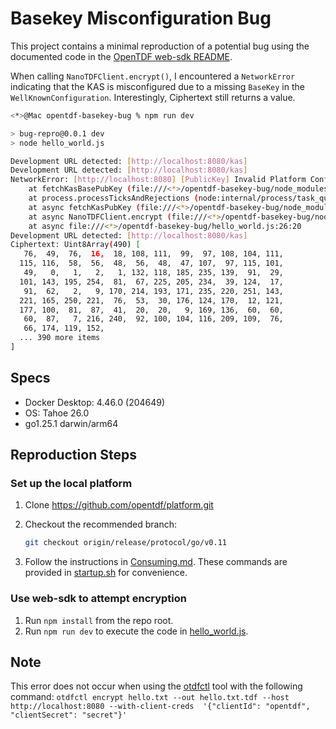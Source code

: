 # Basekey Misconfiguration Bug

This project contains a minimal reproduction of a potential bug using the documented code in the [OpenTDF web-sdk README](https://github.com/opentdf/web-sdk/blob/49798854abf0663b2c29848adc2ca3cba3eddf67/README.md).

When calling `NanoTDFClient.encrypt()`, I encountered a `NetworkError` indicating that the KAS is misconfigured due to a missing `BaseKey` in the `WellKnownConfiguration`. Interestingly, Ciphertext still returns a value.

```bash
<*>@Mac opentdf-basekey-bug % npm run dev

> bug-repro@0.0.1 dev
> node hello_world.js

Development URL detected: [http://localhost:8080/kas]
Development URL detected: [http://localhost:8080/kas]
NetworkError: [http://localhost:8080] [PublicKey] Invalid Platform Configuration: [http://localhost:8080/kas] is missing BaseKey in WellKnownConfiguration
    at fetchKasBasePubKey (file:///<*>/opentdf-basekey-bug/node_modules/@opentdf/sdk/dist/web/src/access/access-rpc.js:122:15)
    at process.processTicksAndRejections (node:internal/process/task_queues:105:5)
    at async fetchKasPubKey (file:///<*>/opentdf-basekey-bug/node_modules/@opentdf/sdk/dist/web/src/access.js:104:16)
    at async NanoTDFClient.encrypt (file:///<*>/opentdf-basekey-bug/node_modules/@opentdf/sdk/dist/web/src/nanoclients.js:72:30)
    at async file:///<*>/opentdf-basekey-bug/hello_world.js:26:20
Development URL detected: [http://localhost:8080/kas]
Ciphertext: Uint8Array(490) [
   76,  49,  76,  16,  18, 108, 111,  99,  97, 108, 104, 111,
  115, 116,  58,  56,  48,  56,  48,  47, 107,  97, 115, 101,
   49,   0,   1,   2,   1, 132, 118, 185, 235, 139,  91,  29,
  101, 143, 195, 254,  81,  67, 225, 205, 234,  39, 124,  17,
   91,  62,   2,   9, 170, 214, 193, 171, 235, 220, 251, 143,
  221, 165, 250, 221,  76,  53,  30, 176, 124, 170,  12, 121,
  177, 100,  81,  87,  41,  20,  20,   9, 169, 136,  60,  60,
   60,  87,   7, 216, 240,  92, 100, 104, 116, 209, 109,  76,
   66, 174, 119, 152,
  ... 390 more items
]
```

## Specs

- Docker Desktop: 4.46.0 (204649)
- OS: Tahoe 26.0
- go1.25.1 darwin/arm64

## Reproduction Steps

### Set up the local platform

1. Clone https://github.com/opentdf/platform.git

2. Checkout the recommended branch:

    ```bash
    git checkout origin/release/protocol/go/v0.11
    ```

3. Follow the instructions in [Consuming.md](https://github.com/opentdf/platform/blob/release/protocol/go/v0.11/docs/Consuming.md). These commands are provided in [startup.sh](./startup.sh) for convenience.

### Use web-sdk to attempt encryption

1. Run `npm install` from the repo root.
2. Run `npm run dev` to execute the code in [hello_world.js](./hello_world.js).

## Note

This error does not occur when using the [otdfctl](https://www.google.com/search?q=otdfctl&rlz=1C5CHFA_enUS1179US1180&oq=otdfctl&gs_lcrp=EgZjaHJvbWUqBggAEEUYOzIGCAAQRRg7MgYIARBFGDwyBggCEEUYPDIGCAMQRRg80gEHODA4ajBqN6gCALACAA&sourceid=chrome&ie=UTF-8) tool with the following command: `otdfctl encrypt hello.txt --out hello.txt.tdf --host http://localhost:8080 --with-client-creds  '{"clientId": "opentdf", "clientSecret": "secret"}'`

